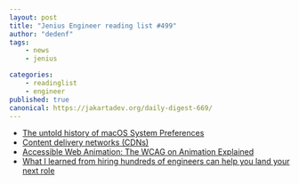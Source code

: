 ```yaml
---
layout: post
title: "Jenius Engineer reading list #499"
author: "dedenf"
tags:
    - news
    - jenius

categories:
    - readinglist
    - engineer
published: true
canonical: https://jakartadev.org/daily-digest-669/
---
```


- [The untold history of macOS System Preferences](https://www.arun.is/blog/system-preferences/)
- [Content delivery networks (CDNs)](https://web.dev/content-delivery-networks/)
- [Accessible Web Animation: The WCAG on Animation Explained](https://css-tricks.com/accessible-web-animation-the-wcag-on-animation-explained/)
- [What I learned from hiring hundreds of engineers can help you land your next role](https://stackoverflow.blog/2020/09/23/hiring-jobs-candidates-software-coding-programmers-teresa-dietrich/)
